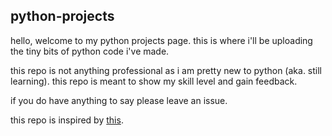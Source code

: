 ## python-projects

hello, welcome to my python projects page. this is where i'll be uploading the tiny bits of python code i've made. 

this repo is not anything professional as i am pretty new to python (aka. still learning). this repo is meant to show my skill level and gain feedback.

if you do have anything to say please leave an issue.

this repo is inspired by [this](https://github.com/Mrinank-Bhowmick/python-beginner-projects).
